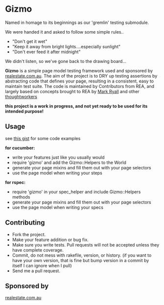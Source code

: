 Gizmo
============

Named in homage to its beginnings as our 'gremlin' testing submodule.

We were handed it and asked to follow some simple rules..

* "Don't get it wet"
* "Keep it away from bright lights....especially sunlight"
* "Don't ever feed it after midnight"

We didn't listen, so we've gone back to the drawing board...

**Gizmo** is a simple page model testing framework used and sponsored by [realestate.com.au](http://www.realestate.com.au). The aim of the project is to DRY up testing assertions by abstracting code that defines your page, resulting in a consistent, easy to maintain test suite. The code is maintained by Contributors from REA, and largely based on concepts brought to REA by [Mark Ryall](http://github.com/markryall) and other [thoughtworkers](http://thoughtworks.com.au/)

**this project is a work in progress, and not yet ready to be used for its intended purpose!**


## Usage ##

see [this gist](http://gist.github.com/339570) for some code examples

**for cucumber:**

* write your features just like you usually would
* require 'gizmo' and add the Gizmo::Helpers to the World
* generate your page mixins and fill them out with your page selectors
* use the page model when writing your steps


**for rspec:**

* require 'gizmo' in your spec_helper and include Gizmo::Helpers methods
* generate your page mixins and fill them out with your page selectors
* use the page model when writing your specs


## Contributing ##

* Fork the project.
* Make your feature addition or bug fix.
* Make sure you write tests. Pull requests will not be accepted unless they have complete coverage.
* Commit, do not mess with rakefile, version, or history.
  (if you want to have your own version, that is fine but bump version in a commit by itself I can ignore when I pull)
* Send me a pull request.

## Sponsored by ##
[realestate.com.au](http://www.realestate.com.au)
